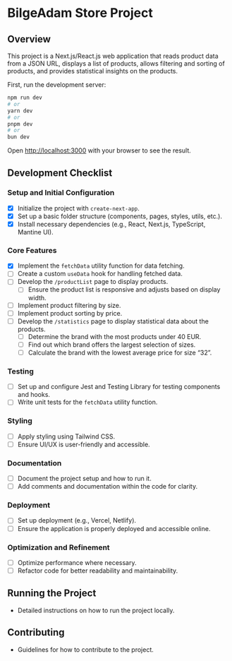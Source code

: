 # BilgeAdam Store Project

## Overview

This project is a Next.js/React.js web application that reads product data from a JSON URL, displays a list of products, allows filtering and sorting of products, and provides statistical insights on the products.

First, run the development server:

```bash
npm run dev
# or
yarn dev
# or
pnpm dev
# or
bun dev
```

Open [http://localhost:3000](http://localhost:3000) with your browser to see the result.

## Development Checklist

### Setup and Initial Configuration

- [x] Initialize the project with `create-next-app`.
- [x] Set up a basic folder structure (components, pages, styles, utils, etc.).
- [x] Install necessary dependencies (e.g., React, Next.js, TypeScript, Mantine UI).

### Core Features

- [x] Implement the `fetchData` utility function for data fetching.
- [ ] Create a custom `useData` hook for handling fetched data.
- [ ] Develop the `/productList` page to display products.
  - [ ] Ensure the product list is responsive and adjusts based on display width.
- [ ] Implement product filtering by size.
- [ ] Implement product sorting by price.
- [ ] Develop the `/statistics` page to display statistical data about the products.
  - [ ] Determine the brand with the most products under 40 EUR.
  - [ ] Find out which brand offers the largest selection of sizes.
  - [ ] Calculate the brand with the lowest average price for size “32”.

### Testing

- [ ] Set up and configure Jest and Testing Library for testing components and hooks.
- [ ] Write unit tests for the `fetchData` utility function.

### Styling

- [ ] Apply styling using Tailwind CSS.
- [ ] Ensure UI/UX is user-friendly and accessible.

### Documentation

- [ ] Document the project setup and how to run it.
- [ ] Add comments and documentation within the code for clarity.

### Deployment

- [ ] Set up deployment (e.g., Vercel, Netlify).
- [ ] Ensure the application is properly deployed and accessible online.

### Optimization and Refinement

- [ ] Optimize performance where necessary.
- [ ] Refactor code for better readability and maintainability.

## Running the Project

- Detailed instructions on how to run the project locally.

## Contributing

- Guidelines for how to contribute to the project.
